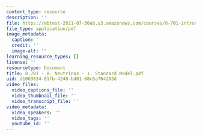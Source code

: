 ```yaml
---
content_type: resource
description: ''
file: https://mbtest-2021-07-30ab.s3.amazonaws.com/courses/8-701-introduction-to-nuclear-and-particle-physics-fall-2020/8701-8-neutrinos-1-standard-model.pdf
file_type: application/pdf
image_metadata:
  caption: ''
  credit: ''
  image-alt: ''
learning_resource_types: []
license: ''
resourcetype: Document
title: 8.701 - 8. Neutrinos - 1. Standard Model.pdf
uid: d1069834-81fb-4240-bd01-08c6a764203d
video_files:
  video_captions_file: ''
  video_thumbnail_file: ''
  video_transcript_file: ''
video_metadata:
  video_speakers: ''
  video_tags: ''
  youtube_id: ''
---
```

